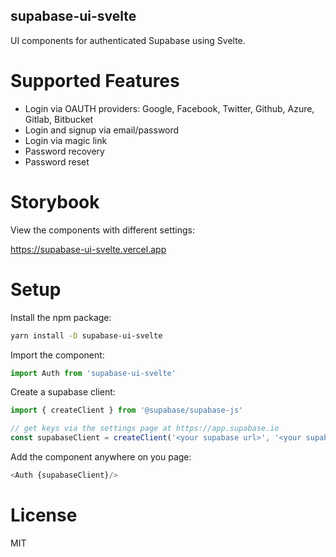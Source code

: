 supabase-ui-svelte
------------------

UI components for authenticated Supabase using Svelte.

# Supported Features

- Login via OAUTH providers: Google, Facebook, Twitter, Github, Azure, Gitlab, Bitbucket
- Login and signup via email/password
- Login via magic link
- Password recovery
- Password reset

# Storybook

View the components with different settings:

https://supabase-ui-svelte.vercel.app

# Setup

Install the npm package:

```bash
yarn install -D supabase-ui-svelte
```

Import the component:

```js
import Auth from 'supabase-ui-svelte'
```

Create a supabase client:

```js
import { createClient } from '@supabase/supabase-js'

// get keys via the settings page at https://app.supabase.io
const supabaseClient = createClient('<your supabase url>', '<your supabase key>')
```

Add the component anywhere on you page:

```js
<Auth {supabaseClient}/>
```

# License

MIT
